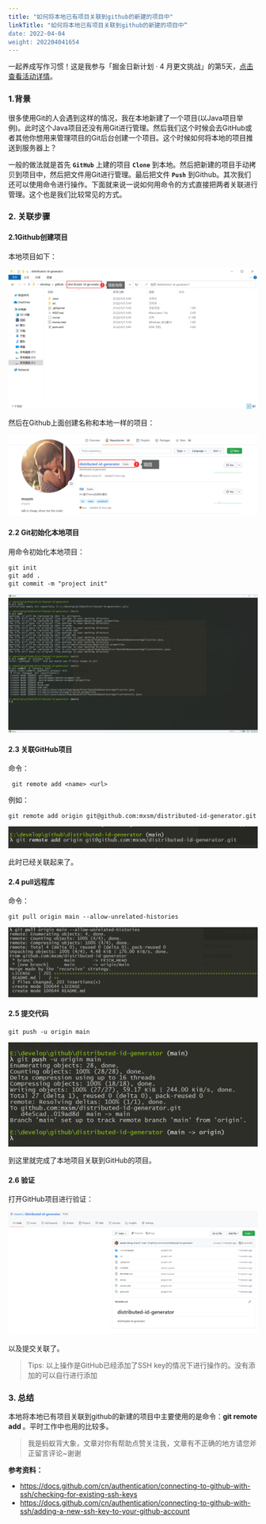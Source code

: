 ```yaml
---
title: "如何将本地已有项目关联到github的新建的项目中"
linkTitle: "如何将本地已有项目关联到github的新建的项目中“
date: 2022-04-04
weight: 202204041654
---
```


一起养成写作习惯！这是我参与「掘金日新计划 · 4 月更文挑战」的第5天，[点击查看活动详情](https://juejin.cn/post/7080800226365145118)。

### 1.背景

很多使用Git的人会遇到这样的情况，我在本地新建了一个项目(以Java项目举例)。此时这个Java项目还没有用Git进行管理。然后我们这个时候会去GitHub或者其他你想用来管理项目的Git后台创建一个项目。这个时候如何将本地的项目推送到服务器上？

一般的做法就是首先 **`GitHub`** 上建的项目 **`Clone`** 到本地。然后把新建的项目手动拷贝到项目中，然后把文件用Git进行管理。最后把文件 **`Push`** 到Github。其次我们还可以使用命令进行操作。下面就来说一说如何用命令的方式直接把两者关联进行管理。这个也是我们比较常见的方式。

###  2. 关联步骤

#### 2.1Github创建项目

本地项目如下：

![image-20220405200549240](https://raw.githubusercontent.com/mxsm/picture/main/other/git/image-20220405200549240.png)

然后在Github上面创建名称和本地一样的项目：

![image-20220405200646074](https://raw.githubusercontent.com/mxsm/picture/main/other/git/image-20220405200646074.png)

#### 2.2 Git初始化本地项目

用命令初始化本地项目：

```
git init
git add .
git commit -m "project init"
```

![image-20220405201219092](https://raw.githubusercontent.com/mxsm/picture/main/other/git/image-20220405201219092.png)

#### 2.3 关联GitHub项目

命令：

```shell
 git remote add <name> <url>
```

例如：

```shell
git remote add origin git@github.com:mxsm/distributed-id-generator.git
```

![image-20220405202603586](https://raw.githubusercontent.com/mxsm/picture/main/other/git/image-20220405202603586.png)

此时已经关联起来了。

#### 2.4 pull远程库

命令：

```
git pull origin main --allow-unrelated-histories
```

![image-20220405205318418](https://raw.githubusercontent.com/mxsm/picture/main/other/git/image-20220405205318418.png)

#### 2.5 提交代码

```
git push -u origin main 
```

![image-20220405205419581](https://raw.githubusercontent.com/mxsm/picture/main/other/git/image-20220405205419581.png)

到这里就完成了本地项目关联到GitHub的项目。

#### 2.6 验证

打开GitHub项目进行验证：

![image-20220405205707203](https://raw.githubusercontent.com/mxsm/picture/main/other/git/image-20220405205707203.png)

以及提交关联了。

> Tips: 以上操作是GitHub已经添加了SSH key的情况下进行操作的。没有添加的可以自行进行添加

### 3. 总结

本地将本地已有项目关联到github的新建的项目中主要使用的是命令：**git remote add <name> <url>** 。平时工作中也用的比较多。

> 我是蚂蚁背大象，文章对你有帮助点赞关注我，文章有不正确的地方请您斧正留言评论~谢谢

**参考资料：**

- https://docs.github.com/cn/authentication/connecting-to-github-with-ssh/checking-for-existing-ssh-keys
- https://docs.github.com/cn/authentication/connecting-to-github-with-ssh/adding-a-new-ssh-key-to-your-github-account